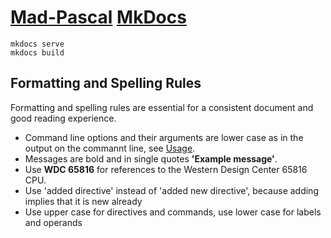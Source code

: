 # [Mad-Pascal](https://github.com/tebe6502/Mad-Pascal) [MkDocs](https://www.mkdocs.org/)

```
mkdocs serve
mkdocs build
```

## Formatting and Spelling Rules
Formatting and spelling rules are essential for a consistent document and good reading experience.
- Command line options and their arguments are lower case as in the output on the commannt line, see [Usage](#/docs/en/docs/usage.md).
- Messages are bold and in single quotes **'Example message'**.
- Use **WDC 65816** for references to the Western Design Center 65816 CPU. 
- Use 'added directive' instead of 'added new directive', because adding implies that it is new already
- Use upper case for directives and commands, use lower case for labels and operands
